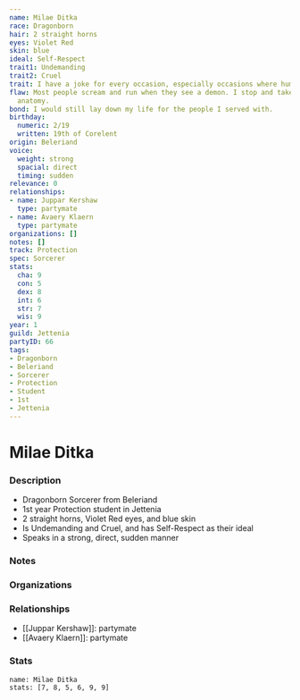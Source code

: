 ```yaml
---
name: Milae Ditka
race: Dragonborn
hair: 2 straight horns
eyes: Violet Red
skin: blue
ideal: Self-Respect
trait1: Undemanding
trait2: Cruel
trait: I have a joke for every occasion, especially occasions where humor is inappropriate.
flaw: Most people scream and run when they see a demon. I stop and take notes on its
  anatomy.
bond: I would still lay down my life for the people I served with.
birthday:
  numeric: 2/19
  written: 19th of Corelent
origin: Beleriand
voice:
  weight: strong
  spacial: direct
  timing: sudden
relevance: 0
relationships:
- name: Juppar Kershaw
  type: partymate
- name: Avaery Klaern
  type: partymate
organizations: []
notes: []
track: Protection
spec: Sorcerer
stats:
  cha: 9
  con: 5
  dex: 8
  int: 6
  str: 7
  wis: 9
year: 1
guild: Jettenia
partyID: 66
tags:
- Dragonborn
- Beleriand
- Sorcerer
- Protection
- Student
- 1st
- Jettenia
---
```

# Milae Ditka
### Description
- Dragonborn Sorcerer from Beleriand
- 1st year Protection student in Jettenia
- 2 straight horns, Violet Red eyes, and blue skin
- Is Undemanding and Cruel, and has Self-Respect as their ideal
- Speaks in a strong, direct, sudden manner

### Notes

### Organizations

### Relationships
- [[Juppar Kershaw]]: partymate
- [[Avaery Klaern]]: partymate

### Stats
```statblock
name: Milae Ditka
stats: [7, 8, 5, 6, 9, 9]
```